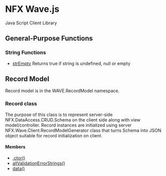 # NFX Wave.js
Java Script Client Library

## General-Purpose Functions
### String Functions
* [strEmpty](StringFunctions/strempty.md)
Returns true if string is undefined, null or empty

## Record Model
Record model is in the WAVE.RecordModel namespace.

### Record class
The purpose of this class is to represent server-side NFX.DataAccess.CRUD.Schema on the client side along with view model/controller.
Record instances are initialized using server NFX.Wave.Client.RecordModelGenerator class that turns Schema into JSON object suitable for record initialization on client.
#### Members
* [.ctor()](Record/record.md)
* [allValidationErrorStrings()](Record/allValidationErrorStrings.md)
* [data()](Record/data.md)